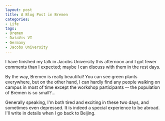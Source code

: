 ```yaml
---
layout: post
title: A Blog Post in Bremen
categories:
- Life
tags:
- Bremen
- DataVis VI
- Germany
- Jacobs University
---
```


I have finished my talk in Jacobs University this afternoon and I got fewer comments than I expected; maybe I can discuss with them in the rest days.

By the way, Bremen is really beautiful! You can see green plants everywhere, but on the other hand, I can hardly find any people walking on campus in most of time except the workshop participants -- the population of Bremen is so small?...

Generally speaking, I'm both tired and exciting in these two days, and sometimes even depressed. It is indeed a special experience to be abroad. I'll write in details when I go back to Beijing.
